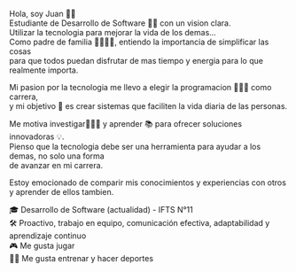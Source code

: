 Hola, soy Juan 👋🏼 <br>
Estudiante de Desarrollo de Software 👨‍💻 con un vision clara.<br>
Utilizar la tecnologia para mejorar la vida de los demas...<br>
Como padre de familia 👨‍👨‍👧‍👧, entiendo la importancia de simplificar las cosas<br>
para que todos puedan disfrutar de mas tiempo y energia para lo que realmente importa.<br>

Mi pasion por la tecnologia me llevo a elegir la programacion 👨🏼‍💻 como carrera,<br>
y mi objetivo 🎯 es crear sistemas que faciliten la vida diaria de las personas.<br>

Me motiva investigar🕵🏼‍♂️ y aprender 📚 para ofrecer soluciones innovadoras 💡.<br>
Pienso que la tecnologia debe ser una herramienta para ayudar a los demas, no solo una forma <br>
de avanzar en mi carrera.<br>

Estoy emocionado de comparir mis conocimientos y experiencias con otros<br>
y aprender de ellos tambien.<br>


🎓 Desarrollo de Software (actualidad) - IFTS N°11<br>
🛠️ Proactivo, trabajo en equipo, comunicación efectiva, adaptabilidad y aprendizaje continuo<br>
🎮 Me gusta jugar<br>
💪🏼 Me gusta entrenar y hacer deportes<br>


